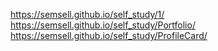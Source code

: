 https://semsell.github.io/self_study/1/
https://semsell.github.io/self_study/Portfolio/
https://semsell.github.io/self_study/ProfileCard/


